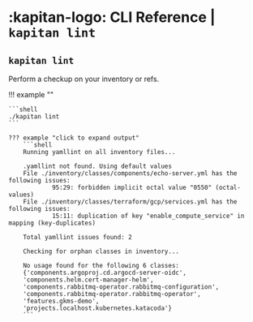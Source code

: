 # :kapitan-logo: **CLI Reference** | `kapitan lint`

## `kapitan lint` 

Perform a checkup on your inventory or refs.

!!! example ""

    ```shell
    ./kapitan lint
    ```

    ??? example "click to expand output" 
        ```shell
        Running yamllint on all inventory files...

        .yamllint not found. Using default values
        File ./inventory/classes/components/echo-server.yml has the following issues:
                95:29: forbidden implicit octal value "0550" (octal-values)
        File ./inventory/classes/terraform/gcp/services.yml has the following issues:
                15:11: duplication of key "enable_compute_service" in mapping (key-duplicates)

        Total yamllint issues found: 2

        Checking for orphan classes in inventory...

        No usage found for the following 6 classes:
        {'components.argoproj.cd.argocd-server-oidc',
        'components.helm.cert-manager-helm',
        'components.rabbitmq-operator.rabbitmq-configuration',
        'components.rabbitmq-operator.rabbitmq-operator',
        'features.gkms-demo',
        'projects.localhost.kubernetes.katacoda'}
        ```
